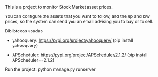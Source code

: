This is a project to monitor Stock Market asset prices.

You can configure the assets that you want to follow, and the up and low prices, so the system can send you an email advising you to buy or to sell.

Bibliotecas usadas:

 - yahooquery: https://pypi.org/project/yahooquery/ (pip install yahooquery)

 - APScheduler: https://pypi.org/project/APScheduler/2.1.2/ (pip install APScheduler==2.1.2)
   


Run the project: python manage.py runserver
